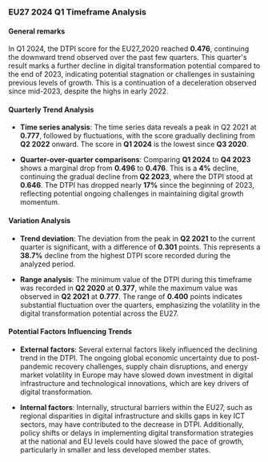 ### EU27 2024 Q1 Timeframe Analysis

#### General remarks
In Q1 2024, the DTPI score for the EU27_2020 reached **0.476**, continuing the downward trend observed over the past few quarters. This quarter's result marks a further decline in digital transformation potential compared to the end of 2023, indicating potential stagnation or challenges in sustaining previous levels of growth. This is a continuation of a deceleration observed since mid-2023, despite the highs in early 2022.

#### Quarterly Trend Analysis

- **Time series analysis**: 
  The time series data reveals a peak in Q2 2021 at **0.777**, followed by fluctuations, with the score gradually declining from **Q2 2022** onward. The score in **Q1 2024** is the lowest since **Q3 2020**.

- **Quarter-over-quarter comparisons**: 
  Comparing **Q1 2024** to **Q4 2023** shows a marginal drop from **0.496** to **0.476**. This is a **4%** decline, continuing the gradual decline from **Q2 2023**, where the DTPI stood at **0.646**. The DTPI has dropped nearly **17%** since the beginning of 2023, reflecting potential ongoing challenges in maintaining digital growth momentum.

#### Variation Analysis

- **Trend deviation**:
  The deviation from the peak in **Q2 2021** to the current quarter is significant, with a difference of **0.301** points. This represents a **38.7%** decline from the highest DTPI score recorded during the analyzed period.

- **Range analysis**:
  The minimum value of the DTPI during this timeframe was recorded in **Q2 2020** at **0.377**, while the maximum value was observed in **Q2 2021** at **0.777**. The range of **0.400** points indicates substantial fluctuation over the quarters, emphasizing the volatility in the digital transformation potential across the EU27.

#### Potential Factors Influencing Trends

- **External factors**:
  Several external factors likely influenced the declining trend in the DTPI. The ongoing global economic uncertainty due to post-pandemic recovery challenges, supply chain disruptions, and energy market volatility in Europe may have slowed down investment in digital infrastructure and technological innovations, which are key drivers of digital transformation.

- **Internal factors**:
  Internally, structural barriers within the EU27, such as regional disparities in digital infrastructure and skills gaps in key ICT sectors, may have contributed to the decrease in DTPI. Additionally, policy shifts or delays in implementing digital transformation strategies at the national and EU levels could have slowed the pace of growth, particularly in smaller and less developed member states.

